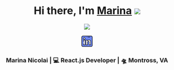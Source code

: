 <div align="center">
   <h1>Hi there, I'm <a href="https://marinanicolai.dev">Marina</a> <img src="https://media.giphy.com/media/hvRJCLFzcasrR4ia7z/giphy.gif" width="25px"> </h1> 
   
   <img src="https://pronoun.cyou/x/y?subject=She&object=Her&height=20"> 
</div>
<p align='center'>
   <a href="https://www.linkedin.com/in/marina-nicolai-b627b1128/"><img height="30" src="https://raw.githubusercontent.com/8bithemant/8bithemant/master/linkedin.png?raw=true"></a>
</p>   
<div align="center">
<h3>Marina Nicolai | 💻 React.js Developer | 🛸 Montross, VA </h3>
</div>
